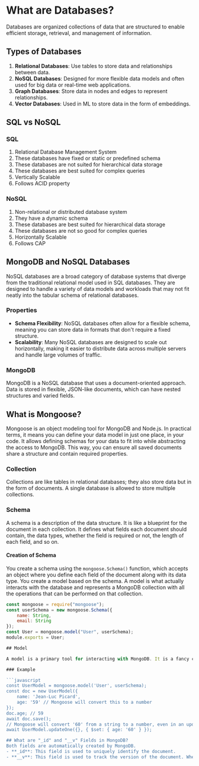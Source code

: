 # What are Databases?

Databases are organized collections of data that are structured to enable efficient storage, retrieval, and management of information.

## Types of Databases

1. **Relational Databases**: Use tables to store data and relationships between data.
2. **NoSQL Databases**: Designed for more flexible data models and often used for big data or real-time web applications.
3. **Graph Databases**: Store data in nodes and edges to represent relationships.
4. **Vector Databases**: Used in ML to store data in the form of embeddings.

## SQL vs NoSQL

### SQL

1. Relational Database Management System
2. These databases have fixed or static or predefined schema
3. These databases are not suited for hierarchical data storage
4. These databases are best suited for complex queries
5. Vertically Scalable
6. Follows ACID property

### NoSQL

1. Non-relational or distributed database system
2. They have a dynamic schema
3. These databases are best suited for hierarchical data storage
4. These databases are not so good for complex queries
5. Horizontally Scalable
6. Follows CAP

## MongoDB and NoSQL Databases

NoSQL databases are a broad category of database systems that diverge from the traditional relational model used in SQL databases. They are designed to handle a variety of data models and workloads that may not fit neatly into the tabular schema of relational databases.

### Properties

- **Schema Flexibility**: NoSQL databases often allow for a flexible schema, meaning you can store data in formats that don't require a fixed structure.
- **Scalability**: Many NoSQL databases are designed to scale out horizontally, making it easier to distribute data across multiple servers and handle large volumes of traffic.

### MongoDB

MongoDB is a NoSQL database that uses a document-oriented approach. Data is stored in flexible, JSON-like documents, which can have nested structures and varied fields.

## What is Mongoose?

Mongoose is an object modeling tool for MongoDB and Node.js. In practical terms, it means you can define your data model in just one place, in your code. It allows defining schemas for your data to fit into while abstracting the access to MongoDB. This way, you can ensure all saved documents share a structure and contain required properties.

### Collection

Collections are like tables in relational databases; they also store data but in the form of documents. A single database is allowed to store multiple collections.

### Schema

A schema is a description of the data structure. It is like a blueprint for the document in each collection. It defines what fields each document should contain, the data types, whether the field is required or not, the length of each field, and so on.

#### Creation of Schema

You create a schema using the `mongoose.Schema()` function, which accepts an object where you define each field of the document along with its data type. You create a model based on the schema. A model is what actually interacts with the database and represents a MongoDB collection with all the operations that can be performed on that collection.

```javascript
const mongoose = require("mongoose");
const userSchema = new mongoose.Schema({
    name: String,
    email: String
});
const User = mongoose.model("User", userSchema);
module.exports = User;

## Model

A model is a primary tool for interacting with MongoDB. It is a fancy constructor for a document. Models are responsible for creating and reading documents from the underlying MongoDB database.

### Example

```javascript
const UserModel = mongoose.model('User', userSchema);
const doc = new UserModel({
    name: 'Jean-Luc Picard',
    age: '59' // Mongoose will convert this to a number
});
doc.age; // 59
await doc.save();
// Mongoose will convert '60' from a string to a number, even in an update
await UserModel.updateOne({}, { $set: { age: '60' } });

## What are "_id" and "__v" Fields in MongoDB?
Both fields are automatically created by MongoDB.
- **_id**: This field is used to uniquely identify the document.
- **__v**: This field is used to track the version of the document. Whenever the document is updated, the version is incremented; by default, it is 0.

